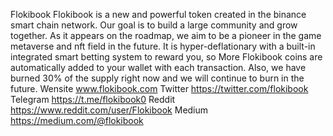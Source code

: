 Flokibook
Flokibook is a new and powerful token created in the binance smart chain network. Our goal is to build a large community and grow together. As it appears on the roadmap, we aim to be a pioneer in the game metaverse and nft field in the future. It is hyper-deflationary with a built-in integrated smart betting system to reward you, so More Flokibook coins are automatically added to your wallet with each transaction. Also, we have burned 30% of the supply right now and we will continue to burn in the future.
Wensite
www.flokibook.com
Twitter
https://twitter.com/flokibook
Telegram
https://t.me/flokibook0
Reddit
https://www.reddit.com/user/Flokibook
Medium
https://medium.com/@flokibook

